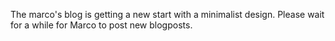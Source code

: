 The marco's blog is getting a new start with a minimalist design. 
Please wait for a while for Marco to post new blogposts.
